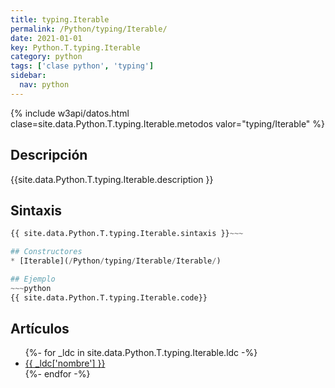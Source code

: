 ```yaml
---
title: typing.Iterable
permalink: /Python/typing/Iterable/
date: 2021-01-01
key: Python.T.typing.Iterable
category: python
tags: ['clase python', 'typing']
sidebar: 
  nav: python
---
```


{% include w3api/datos.html clase=site.data.Python.T.typing.Iterable.metodos valor="typing/Iterable" %}

## Descripción
{{site.data.Python.T.typing.Iterable.description }}

## Sintaxis
~~~python
{{ site.data.Python.T.typing.Iterable.sintaxis }}~~~

## Constructores
* [Iterable](/Python/typing/Iterable/Iterable/)

## Ejemplo
~~~python
{{ site.data.Python.T.typing.Iterable.code}}
~~~

## Artículos
<ul>
{%- for _ldc in site.data.Python.T.typing.Iterable.ldc -%}
   <li>
       <a href="{{_ldc['url'] }}">{{ _ldc['nombre'] }}</a>
   </li>
{%- endfor -%}
</ul>
